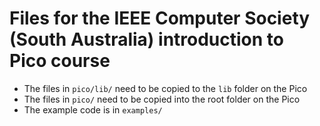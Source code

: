# Files for the IEEE Computer Society (South Australia) introduction to Pico course

- The files in `pico/lib/` need to be copied to the `lib` folder on the Pico
- The files in `pico/` need to be copied into the root folder on the Pico
- The example code is in `examples/`

